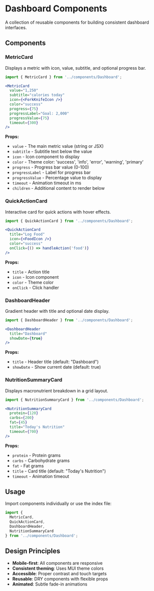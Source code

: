 # Dashboard Components

A collection of reusable components for building consistent dashboard interfaces.

## Components

### MetricCard
Displays a metric with icon, value, subtitle, and optional progress bar.

```jsx
import { MetricCard } from '../components/Dashboard';

<MetricCard
  value="1,250"
  subtitle="calories today"
  icon={<ForkKnifeIcon />}
  color="success"
  progress={75}
  progressLabel="Goal: 2,000"
  progressValue={75}
  timeout={300}
/>
```

**Props:**
- `value` - The main metric value (string or JSX)
- `subtitle` - Subtitle text below the value
- `icon` - Icon component to display
- `color` - Theme color: 'success', 'info', 'error', 'warning', 'primary'
- `progress` - Progress bar value (0-100)
- `progressLabel` - Label for progress bar
- `progressValue` - Percentage value to display
- `timeout` - Animation timeout in ms
- `children` - Additional content to render below

### QuickActionCard
Interactive card for quick actions with hover effects.

```jsx
import { QuickActionCard } from '../components/Dashboard';

<QuickActionCard
  title="Log Food"
  icon={<FoodIcon />}
  color="success"
  onClick={() => handleAction('food')}
/>
```

**Props:**
- `title` - Action title
- `icon` - Icon component
- `color` - Theme color
- `onClick` - Click handler

### DashboardHeader
Gradient header with title and optional date display.

```jsx
import { DashboardHeader } from '../components/Dashboard';

<DashboardHeader
  title="Dashboard"
  showDate={true}
/>
```

**Props:**
- `title` - Header title (default: "Dashboard")
- `showDate` - Show current date (default: true)

### NutritionSummaryCard
Displays macronutrient breakdown in a grid layout.

```jsx
import { NutritionSummaryCard } from '../components/Dashboard';

<NutritionSummaryCard
  protein={120}
  carbs={200}
  fat={45}
  title="Today's Nutrition"
  timeout={700}
/>
```

**Props:**
- `protein` - Protein grams
- `carbs` - Carbohydrate grams
- `fat` - Fat grams
- `title` - Card title (default: "Today's Nutrition")
- `timeout` - Animation timeout

## Usage

Import components individually or use the index file:

```jsx
import {
  MetricCard,
  QuickActionCard,
  DashboardHeader,
  NutritionSummaryCard
} from '../components/Dashboard';
```

## Design Principles

- **Mobile-first**: All components are responsive
- **Consistent theming**: Uses MUI theme colors
- **Accessible**: Proper contrast and touch targets
- **Reusable**: DRY components with flexible props
- **Animated**: Subtle fade-in animations